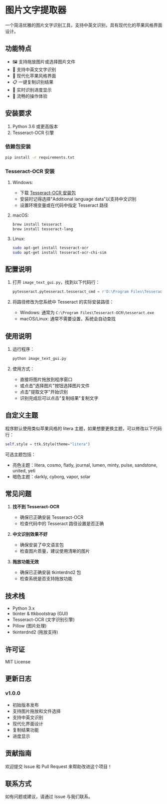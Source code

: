 # 图片文字提取器

一个简洁优雅的图片文字识别工具，支持中英文识别，具有现代化的苹果风格界面设计。

## 功能特点

- 🖼️ 支持拖放图片或选择图片文件
- 📝 支持中英文文字识别
- 🎨 现代化苹果风格界面
- 📋 一键复制识别结果
- 🔄 实时识别进度显示
- 💫 流畅的操作体验

## 安装要求

1. Python 3.6 或更高版本
2. Tesseract-OCR 引擎

### 依赖包安装

```bash
pip install -r requirements.txt
```

### Tesseract-OCR 安装

1. Windows:
   - 下载 [Tesseract-OCR 安装包](https://github.com/UB-Mannheim/tesseract/wiki)
   - 安装时记得选择"Additional language data"以支持中文识别
   - 设置环境变量或在代码中指定 Tesseract 路径

2. macOS:
   ```bash
   brew install tesseract
   brew install tesseract-lang
   ```

3. Linux:
   ```bash
   sudo apt-get install tesseract-ocr
   sudo apt-get install tesseract-ocr-chi-sim
   ```

## 配置说明

1. 打开 `image_text_gui.py`，找到以下代码行：
   ```python
   pytesseract.pytesseract.tesseract_cmd = r'D:\Program Files\Tesseract-OCR\tesseract.exe'
   ```

2. 将路径修改为您系统中 Tesseract 的实际安装路径：
   - Windows: 通常为 `C:\Program Files\Tesseract-OCR\tesseract.exe`
   - macOS/Linux: 通常不需要设置，系统会自动查找

## 使用说明

1. 运行程序：
   ```bash
   python image_text_gui.py
   ```

2. 使用方式：
   - 直接将图片拖放到程序窗口
   - 或点击"选择图片"按钮选择图片文件
   - 点击"提取文字"开始识别
   - 识别完成后可以点击"复制结果"复制文字

## 自定义主题

程序默认使用类似苹果风格的 litera 主题，如果想要更换主题，可以修改以下代码行：

```python
self.style = ttk.Style(theme="litera")
```

可选主题包括：
- 亮色主题：litera, cosmo, flatly, journal, lumen, minty, pulse, sandstone, united, yeti
- 暗色主题：darkly, cyborg, vapor, solar

## 常见问题

1. **找不到 Tesseract-OCR**
   - 确保已正确安装 Tesseract-OCR
   - 检查代码中的 Tesseract 路径设置是否正确

2. **中文识别效果不好**
   - 确保安装了中文语言包
   - 检查图片质量，建议使用清晰的图片

3. **拖放功能无效**
   - 确保已正确安装 tkinterdnd2 包
   - 检查系统是否支持拖放功能

## 技术栈

- Python 3.x
- tkinter & ttkbootstrap (GUI)
- Tesseract-OCR (文字识别引擎)
- Pillow (图片处理)
- tkinterdnd2 (拖放支持)

## 许可证

MIT License

## 更新日志

### v1.0.0
- 初始版本发布
- 支持图片拖放和文件选择
- 支持中英文识别
- 现代化界面设计
- 复制结果功能
- 进度显示

## 贡献指南

欢迎提交 Issue 和 Pull Request 来帮助改进这个项目！

## 联系方式

如有问题或建议，请通过 Issue 与我们联系。